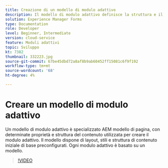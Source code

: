 ```yaml
---
title: Creazione di un modello di modulo adattivo
description: Il modello di modulo adattivo definisce la struttura e il contenuto iniziale del modulo adattivo.
solution: Experience Manager Forms
type: Documentation
role: Developer
level: Beginner, Intermediate
version: cloud-service
feature: Moduli adattivi
topic: Sviluppo
kt: 7382
thumbnail: 332223.jpg
source-git-commit: 67be45dbd72a8af8b9ab60452ff15081c6f9f192
workflow-type: tm+mt
source-wordcount: '68'
ht-degree: 4%

---
```



# Creare un modello di modulo adattivo

Un modello di modulo adattivo è specializzato AEM modello di pagina, con determinate proprietà e struttura del contenuto utilizzata per creare il modulo adattivo. Il modello dispone di layout, stili e struttura di contenuto iniziale di base preconfigurati. Ogni modulo adattivo è basato su un modello.

>[!VIDEO](https://video.tv.adobe.com/v/332223?quality=12&learn=on)

